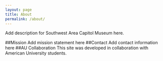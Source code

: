 ```yaml
---
layout: page
title: About
permalink: /about/
---
```

Add description for Southwest Area Capitol Museum here. 

##Mission
Add mission statement here
##Contact
Add contact information here
##AU Collaboration
This site was developed in collaboration with American University students. 

